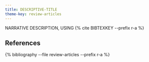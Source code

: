 ```yaml
---
title: DESCRIPTIVE-TITLE
theme-key: review-articles
---
```



NARRATIVE DESCRIPTION, USING {% cite BIBTEXKEY --prefix r-a %}

References
----------

{% bibliography --file review-articles --prefix r-a %}
